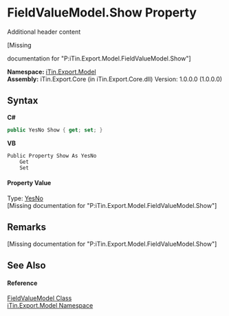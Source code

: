 # FieldValueModel.Show Property 
Additional header content 

\[Missing <summary> documentation for "P:iTin.Export.Model.FieldValueModel.Show"\]

**Namespace:**&nbsp;<a href="ef57ffcc-e95e-b212-5a46-9aa6f5a3511f">iTin.Export.Model</a><br />**Assembly:**&nbsp;iTin.Export.Core (in iTin.Export.Core.dll) Version: 1.0.0.0 (1.0.0.0)

## Syntax

**C#**<br />
``` C#
public YesNo Show { get; set; }
```

**VB**<br />
``` VB
Public Property Show As YesNo
	Get
	Set
```


#### Property Value
Type: <a href="a886c085-761c-2fe7-9c0a-a64617595f6a">YesNo</a><br />\[Missing <value> documentation for "P:iTin.Export.Model.FieldValueModel.Show"\]

## Remarks
\[Missing <remarks> documentation for "P:iTin.Export.Model.FieldValueModel.Show"\]

## See Also


#### Reference
<a href="9472650e-8fa1-90e8-0f39-351075c9eda1">FieldValueModel Class</a><br /><a href="ef57ffcc-e95e-b212-5a46-9aa6f5a3511f">iTin.Export.Model Namespace</a><br />